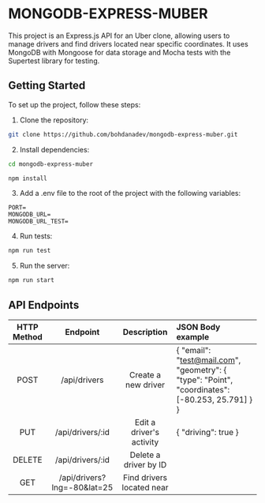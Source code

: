 # MONGODB-EXPRESS-MUBER

This project is an Express.js API for an Uber clone, allowing users to manage drivers and find drivers located near specific coordinates. It uses MongoDB with Mongoose for data storage and Mocha tests with the Supertest library for testing.

## Getting Started

To set up the project, follow these steps:

1. Clone the repository:  
 ```bash
 git clone https://github.com/bohdanadev/mongodb-express-muber.git
 ```

2. Install dependencies:  
 ```bash
 cd mongodb-express-muber

 npm install  
 ```

 3. Add a .env file to the root of the project with the following variables:
 ```dotenv
PORT=
MONGODB_URL=
MONGODB_URL_TEST=
 ```  

 4. Run tests:  
 ```bash
 npm run test
 ```

 5. Run the server:  
 ```bash
 npm run start
 ```

## API Endpoints

| HTTP Method |         Endpoint                |     Description          |                   JSON Body example                |   
|:-----------:|:-------------------------------:|:------------------------:|:---------------------------------------------------|   
|     POST    |        /api/drivers             |    Create a new driver   | { "email": "test@mail.com", "geometry": { "type": "Point", "coordinates": [-80.253, 25.791] } } |    
|     PUT     |      /api/drivers/:id           | Edit a driver's activity | { "driving": true }                                |   
|   DELETE    |      /api/drivers/:id           | Delete a driver by ID    |                                                    |   
|     GET     |    /api/drivers?lng=-80&lat=25  |Find drivers located near |                                                    | 
 



